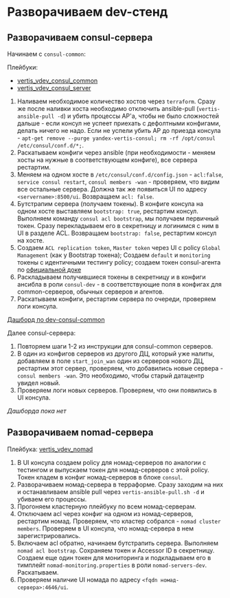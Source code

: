 # Разворачиваем dev-стенд

## Разворачиваем consul-сервера

Начинаем с `consul-common`:

Плейбуки:
* [vertis_vdev_consul_common](https://a.yandex-team.ru/arc_vcs/classifieds/infra/vertis-ansible/vertis_vdev_consul_common.yml)
* [vertis_vdev_consul_server](https://a.yandex-team.ru/arc_vcs/classifieds/infra/vertis-ansible/vertis_vdev_consul_server.yml)

1. Наливаем необходимое количество хостов через `terraform`. Сразу же после наливки хоста необходимо отключить ansible-pull (`vertis-ansible-pull -d`) и убить процессы AP'а, чтобы не было сложностей дальше - если консул не успеет приехать с дефолтными конфигами, делать ничего не надо. Если не успели убить AP до приезда консула - `apt-get remove --purge yandex-vertis-consul; rm -rf /opt/consul /etc/consul/conf.d/*;`.
2. Раскатываем конфиги через ansible (при необходимости - меняем хосты на нужные в соответствующем конфиге), все сервера рестартим.
3. Меняем на одном хосте в `/etc/consul/conf.d/config.json` - `acl:false`, `service consul restart`, `consul members -wan` - проверяем, что видим все остальные сервера. Должна так же появиться UI по адресу `<servername>:8500/ui`. Возвращаем `acl: false`.
4. Бутстрапим сервера (получаем токены). В конфиге консула на одном хосте выставляем `bootstrap: true`, рестартим консул. Выполняем команду `consul acl bootstrap`, мы получаем первичный токен. Сразу перекладываем его в секретницу и логинимся с ним в UI в разделе ACL. Возвращаем `bootstrap: false`, рестартим консул на хосте.
5. Создаем `ACL replication token`, `Master token` через UI с policy `Global Management` (как у Bootstrap токена); Создаем `default` и `monitoring` токены с идентичными тестингу policy; создаем токен consul-агента по [официальной доке](https://learn.hashicorp.com/tutorials/consul/access-control-setup#create-an-agent-token-policy)
6. Раскладываем получившиеся токены в секретницу и в конфиги ансибла в роли `consul-dev` - в соответствующие поля в конфигах для common-серверов, обычных серверов и агентов.
7. Раскатываем конфиги, рестартим сервера по очереди, проверяем логи консула.

[Дашборд по dev-consul-common](https://grafana.vertis.yandex-team.ru/goto/RrhGcTJnk?orgId=1)

Далее consul-сервера:
1. Повторяем шаги 1-2 из инструкции для consul-common серверов.
2. В один из конфигов серверов из другого ДЦ, который уже налиты, добавляем в поле `start_join_wan` один из серверов нового ДЦ, рестартим этот сервер, проверяем, что добавились новые сервера - `consul members -wan`. Это необходимо, чтобы старый датацентр увидел новый.
3. Проверяем логи новых серверов. Проверяем, что они появились в UI консула.

*Дашборда пока нет*

## Разворачиваем nomad-сервера

Плейбука: [vertis_vdev_nomad](https://a.yandex-team.ru/arc_vcs/classifieds/infra/vertis-ansible/vertis_vdev_nomad.yml)

1. В UI консула создаем policy для номад-серверов по аналогии с тестингом и выпускаем токен для номад-серверов с этой policy. Токен кладем в конфиг номад-серверов в блоке `consul`.
2. Разворачиваем номад-сервера в терраформе. Сразу заходим на них и останавливаем ansible pull через `vertis-ansible-pull.sh -d` и убиваем его процессы.
3. Прогоняем кластерную плейбуку по всем номад-серверам.
4. Отключаем acl через конфиг на одном из номад-серверов, рестартим номад. Проверяем, что кластер собрался - `nomad cluster members`. Проверяем в UI консула, что номад-сервера в нем зарегистрировались.
5. Включаем acl обратно, начинаем бутстрапить сервера. Выполняем `nomad acl bootstrap`. Сохраняем токен и Accessor ID в секретницу. Создаем еще один токен для мониторинга и подкладываем его в тимплейт `nomad-monitoring.properties` в роли `nomad-servers-dev`. Раскатываем.
6. Проверяем наличие UI номада по адресу `<fqdn номад-сервера>:4646/ui`.
